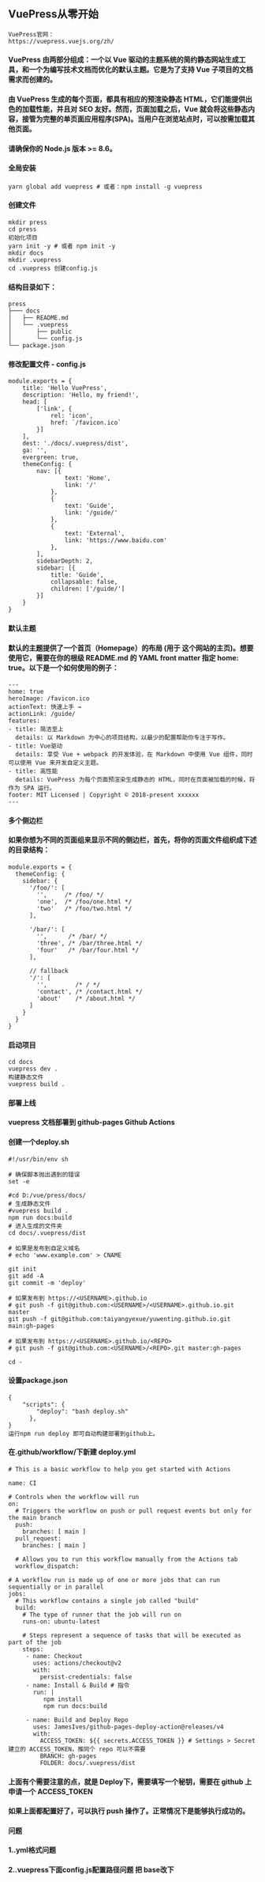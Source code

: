 ## VuePress从零开始
```
VuePress官网：
https://vuepress.vuejs.org/zh/
```
#### VuePress 由两部分组成：一个以 Vue 驱动的主题系统的简约静态网站生成工具，和一个为编写技术文档而优化的默认主题。它是为了支持 Vue 子项目的文档需求而创建的。

#### 由 VuePress 生成的每个页面，都具有相应的预渲染静态 HTML，它们能提供出色的加载性能，并且对 SEO 友好。然而，页面加载之后，Vue 就会将这些静态内容，接管为完整的单页面应用程序(SPA)。当用户在浏览站点时，可以按需加载其他页面。
#### 请确保你的 Node.js 版本 >= 8.6。
#### 全局安装
```
yarn global add vuepress # 或者：npm install -g vuepress
```
<!-- ![Image text](https://raw.githubusercontent.com/hongmaju/light7Local/master/img/productShow/20170518152848.png) -->
#### 创建文件
```
mkdir press
cd press
初始化项目
yarn init -y # 或者 npm init -y
mkdir docs
mkdir .vuepress
cd .vuepress 创建config.js
```
#### 结构目录如下：
```
press
├─── docs
│   ├── README.md
│   └── .vuepress
│       ├── public
│       └── config.js
└── package.json
```
#### 修改配置文件 - config.js
```
module.exports = {
    title: 'Hello VuePress',
    description: 'Hello, my friend!',
    head: [
        ['link', {
            rel: 'icon',
            href: `/favicon.ico`
        }]
    ],
    dest: './docs/.vuepress/dist',
    ga: '',
    evergreen: true,
    themeConfig: {
        nav: [{
                text: 'Home',
                link: '/'
            },
            {
                text: 'Guide',
                link: '/guide/'
            },
            {
                text: 'External',
                link: 'https://www.baidu.com'
            },
        ],
        sidebarDepth: 2,
        sidebar: [{
            title: 'Guide',
            collapsable: false,
            children: ['/guide/']
        }]
    }
}
```
#### 默认主题
#### 默认的主题提供了一个首页（Homepage）的布局 (用于 这个网站的主页)。想要使用它，需要在你的根级 README.md 的 YAML front matter 指定 home: true。以下是一个如何使用的例子：
```
---
home: true
heroImage: /favicon.ico
actionText: 快速上手 →
actionLink: /guide/
features:
- title: 简洁至上
  details: 以 Markdown 为中心的项目结构，以最少的配置帮助你专注于写作。
- title: Vue驱动
  details: 享受 Vue + webpack 的开发体验，在 Markdown 中使用 Vue 组件，同时可以使用 Vue 来开发自定义主题。
- title: 高性能
  details: VuePress 为每个页面预渲染生成静态的 HTML，同时在页面被加载的时候，将作为 SPA 运行。
footer: MIT Licensed | Copyright © 2018-present xxxxxx
---
```

#### 多个侧边栏
#### 如果你想为不同的页面组来显示不同的侧边栏，首先，将你的页面文件组织成下述的目录结构：
```
module.exports = {
  themeConfig: {
    sidebar: {
      '/foo/': [
        '',     /* /foo/ */
        'one',  /* /foo/one.html */
        'two'   /* /foo/two.html */
      ],

      '/bar/': [
        '',      /* /bar/ */
        'three', /* /bar/three.html */
        'four'   /* /bar/four.html */
      ],

      // fallback
      '/': [
        '',        /* / */
        'contact', /* /contact.html */
        'about'    /* /about.html */
      ]
    }
  }
}
```
#### 启动项目
```
cd docs
vuepress dev .
构建静态文件
vuepress build .
```

#### 部署上线
#### vuepress 文档部署到 github-pages Github Actions

#### 创建一个deploy.sh

```
#!/usr/bin/env sh

# 确保脚本抛出遇到的错误
set -e

#cd D:/vue/press/docs/
# 生成静态文件
#vuepress build .
npm run docs:build
# 进入生成的文件夹
cd docs/.vuepress/dist

# 如果是发布到自定义域名
# echo 'www.example.com' > CNAME

git init
git add -A
git commit -m 'deploy'

# 如果发布到 https://<USERNAME>.github.io
# git push -f git@github.com:<USERNAME>/<USERNAME>.github.io.git master
git push -f git@github.com:taiyangyexue/yuwenting.github.io.git main:gh-pages

# 如果发布到 https://<USERNAME>.github.io/<REPO>
# git push -f git@github.com:<USERNAME>/<REPO>.git master:gh-pages

cd -
```

#### 设置package.json
```
{
    "scripts": {
        "deploy": "bash deploy.sh"
      },
}
运行npm run deploy 即可自动构建部署到github上。
```

#### 在.github/workflow/下新建 deploy.yml
```
# This is a basic workflow to help you get started with Actions

name: CI

# Controls when the workflow will run
on:
  # Triggers the workflow on push or pull request events but only for the main branch
  push:
    branches: [ main ]
  pull_request:
    branches: [ main ]

  # Allows you to run this workflow manually from the Actions tab
  workflow_dispatch:

# A workflow run is made up of one or more jobs that can run sequentially or in parallel
jobs:
  # This workflow contains a single job called "build"
  build:
    # The type of runner that the job will run on
    runs-on: ubuntu-latest

    # Steps represent a sequence of tasks that will be executed as part of the job
    steps:
     - name: Checkout
       uses: actions/checkout@v2
       with: 
         persist-credentials: false
     - name: Install & Build # 指令
       run: |
          npm install
          npm run docs:build 

     - name: Build and Deploy Repo
       uses: JamesIves/github-pages-deploy-action@releases/v4
       with: 
         ACCESS_TOKEN: ${{ secrets.ACCESS_TOKEN }} # Settings > Secret 建立的 ACCESS_TOKEN，推同个 repo 可以不需要
         BRANCH: gh-pages
         FOLDER: docs/.vuepress/dist
```
#### 上面有个需要注意的点，就是 Deploy下，需要填写一个秘钥，需要在 github 上申请一个 ACCESS_TOKEN 
#### 如果上面都配置好了，可以执行 push 操作了。正常情况下是能够执行成功的。
#### 问题
####    1..yml格式问题
####    2..vuepress下面config.js配置路径问题 把 base改下